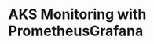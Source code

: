 # AKS Monitoring with PrometheusGrafana                                                                                                                                                                                                                                                                                                                                                                                                                                                                                                 
